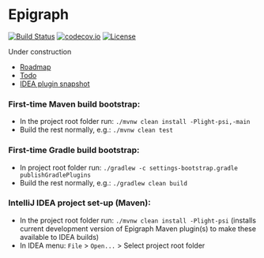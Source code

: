 # Epigraph
[![Build Status](https://travis-ci.org/SumoLogic/epigraph.svg?branch=master)](https://travis-ci.org/SumoLogic/epigraph/branches)
[![codecov.io](https://codecov.io/github/SumoLogic/epigraph/coverage.svg)](https://codecov.io/github/SumoLogic/epigraph)
[![License](https://img.shields.io/github/license/SumoLogic/epigraph.svg)](LICENSE.md)

Under construction

- [Roadmap](roadmap.md)
- [Todo](todo.md)
- [IDEA plugin snapshot](https://github.com/SumoLogic/epigraph/files/1181584/epigraph-idea-plugin-0.0.5.zip)


### First-time Maven build bootstrap:
- In the project root folder run: `./mvnw clean install -Plight-psi,-main`
- Build the rest normally, e.g.: `./mvnw clean test`

### First-time Gradle build bootstrap:
- In project root folder run: `./gradlew -c settings-bootstrap.gradle publishGradlePlugins`
- Build the rest normally, e.g.: `./gradlew clean build`

### IntelliJ IDEA project set-up (Maven):
- In the project root folder run: `./mvnw clean install -Plight-psi`
  (installs current development version of Epigraph Maven plugin(s) to make these available to IDEA builds)
- In IDEA menu: `File` > `Open...` > Select project root folder
